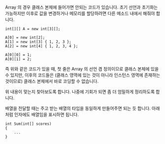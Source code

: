 Array 의 경우 클래스 본체에 들어가면 안되는 코드가 있습니다. 초기 선언과 초기화는 가능하지만 이후로 값을 변경하거나 메모리를 할당하려면 다른 메소드 내에서 해줘야 합니다. 

```
int[][] A = new int[3][];

A[0] = new int[2];
A[1] = new int[3] { 1, 2, 3 };
A[2] = new int[4] { 1, 2, 3, 4 };

A[0][0] = 1;
A[0][1] = 2;
```

즉 위와 같은 코드가 있을 때, 첫 줄은 Array 의 선언 겸 정의이므로 클래스 본체에 있을 수 있지만, 이후의 코드들은 (클래스 영역에 있는 것이 아니라 인스턴스 영역에 존재하는 것이므로) 클래스 본체에서 바로 코딩할 수 없습니다.

위 내용이 맞는지 찾아보도록 합니다. 나중에 기회가 되면 좀 더 엄밀하게 정리하도록 합니다.

배열을 전달할 때는 주고 받는 배열의 타입을 동일하게 만들어주면 되는 듯 합니다. 아래처럼 인자에도 배열임을 표시하면 됩니다.

```
int Sum(int[] scores) 
{
	...
}
```
